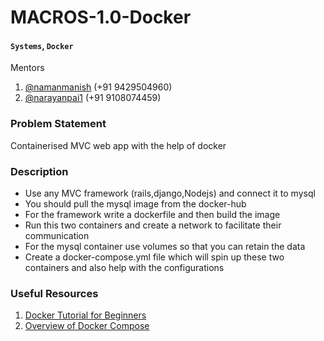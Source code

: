 # MACROS-1.0-Docker

#### `Systems`, `Docker`
Mentors
1. [@namanmanish](https://github.com/namanmanish) (+91 9429504960)
2. [@narayanpai1](https://github.com/narayanpai1) (+91 9108074459)


### Problem Statement
Containerised MVC web app with the help of docker

### Description
- Use any MVC framework (rails,django,Nodejs) and connect it to mysql
- You should pull the mysql image from the docker-hub 
- For the framework write a dockerfile and then build the image
- Run this two containers and create a network to facilitate their communication
- For the mysql container use volumes so that you can retain the data
- Create a  docker-compose.yml file which will spin up these two containers and also help with the configurations

### Useful Resources
1. [Docker Tutorial for Beginners](https://youtu.be/3c-iBn73dDE)
2. [Overview of Docker Compose](https://docs.docker.com/compose/)
